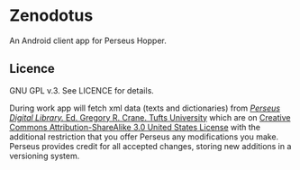 # Zenodotus
An Android client app for Perseus Hopper.

Licence
-------

GNU GPL v.3. See LICENCE for details.

During work app will fetch xml data (texts and dictionaries) from [*Perseus Digital Library.* Ed. Gregory R. Crane. Tufts University](http://www.perseus.tufts.edu) which are on [Creative Commons Attribution-ShareAlike 3.0 United States License](http://creativecommons.org/licenses/by-sa/3.0/us/) with the additional restriction that you offer Perseus any modifications you make. Perseus provides credit for all accepted changes, storing new additions in a versioning system. 
